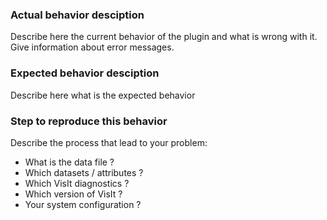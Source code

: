 ### Actual behavior desciption

Describe here the current behavior of the plugin and what is wrong with it.
Give information about error messages.

### Expected behavior desciption

Describe here what is the expected behavior

### Step to reproduce this behavior

Describe the process that lead to your problem:
- What is the data file ?
- Which datasets / attributes ?
- Which VisIt diagnostics ?
- Which version of VisIt ?
- Your system configuration ?
